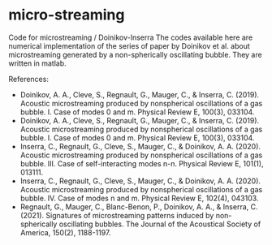 # micro-streaming
Code for microstreaming / Doinikov-Inserra
The codes available here are numerical implementation of the series of paper by Doinikov et al. about microstreaming generated by a non-spherically oscillating bubble. They are written in matlab.

References:
- Doinikov, A. A., Cleve, S., Regnault, G., Mauger, C., & Inserra, C. (2019). Acoustic microstreaming produced by nonspherical oscillations of a gas bubble. I. Case of modes 0 and m. Physical Review E, 100(3), 033104.
- Doinikov, A. A., Cleve, S., Regnault, G., Mauger, C., & Inserra, C. (2019). Acoustic microstreaming produced by nonspherical oscillations of a gas bubble. I. Case of modes 0 and m. Physical Review E, 100(3), 033104.
- Inserra, C., Regnault, G., Cleve, S., Mauger, C., & Doinikov, A. A. (2020). Acoustic microstreaming produced by nonspherical oscillations of a gas bubble. III. Case of self-interacting modes n-n. Physical Review E, 101(1), 013111.
- Inserra, C., Regnault, G., Cleve, S., Mauger, C., & Doinikov, A. A. (2020). Acoustic microstreaming produced by nonspherical oscillations of a gas bubble. IV. Case of modes n and m. Physical Review E, 102(4), 043103.
- Regnault, G., Mauger, C., Blanc-Benon, P., Doinikov, A. A., & Inserra, C. (2021). Signatures of microstreaming patterns induced by non-spherically oscillating bubbles. The Journal of the Acoustical Society of America, 150(2), 1188-1197.
